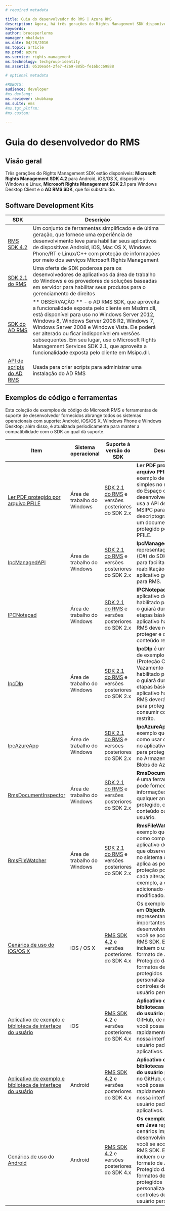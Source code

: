 ```yaml
---
# required metadata

title: Guia do desenvolvedor do RMS | Azure RMS
description: Agora, há três gerações do Rights Management SDK disponíveis.
keywords:
author: bruceperlerms
manager: mbaldwin
ms.date: 04/28/2016
ms.topic: article
ms.prod: azure
ms.service: rights-management
ms.technology: techgroup-identity
ms.assetid: 0510ead4-2fe7-4269-885b-fe16bcc69888

# optional metadata

#ROBOTS:
audience: developer
#ms.devlang:
ms.reviewer: shubhamp
ms.suite: ems
#ms.tgt_pltfrm:
#ms.custom:

---
```


# Guia do desenvolvedor do RMS

## Visão geral ##
Três gerações do Rights Management SDK estão disponíveis: **Microsoft Rights Management SDK 4.2** para Android, iOS/OS X, dispositivos Windows e Linux, **Microsoft Rights Management SDK 2.1** para Windows Desktop Client e o **AD RMS SDK**, que foi substituído.

## Software Development Kits ##
| SDK | Descrição |
|------|---------|
| [RMS SDK 4.2](active-directory-rights-management-services-multi-platform-thin-client-sdk-portal.md) | Um conjunto de ferramentas simplificado e de última geração, que fornece uma experiência de desenvolvimento leve para habilitar seus aplicativos de dispositivos Android, iOS, Mac OS X, Windows Phone/RT e Linux/C++ com proteção de informações por meio dos serviços Microsoft Rights Management |
| [SDK 2.1 do RMS](microsoft-information-protection-and-control-client-portal.md) | Uma oferta de SDK poderosa para os desenvolvedores de aplicativos da área de trabalho do Windows e os provedores de soluções baseadas em servidor para habilitar seus produtos para o gerenciamento de direitos|
|[SDK do AD RMS]()|** OBSERVAÇÃO ** - o AD RMS SDK, que aproveita a funcionalidade exposta pelo cliente em Msdrm.dll, está disponível para uso no Windows Server 2012, Windows 8, Windows Server 2008 R2, Windows 7, Windows Server 2008 e Windows Vista. Ele poderá ser alterado ou ficar indisponível em versões subsequentes. Em seu lugar, use o Microsoft Rights Management Services SDK 2.1, que aproveita a funcionalidade exposta pelo cliente em Msipc.dll.|
|[API de scripts do AD RMS]()| Usada para criar scripts para administrar uma instalação do AD RMS|

## Exemplos de código e ferramentas ##
Esta coleção de exemplos de código do Microsoft RMS e ferramentas de suporte de desenvolvedor fornecidos abrange todos os sistemas operacionais com suporte: Android, iOS/OS X, Windows Phone e Windows Desktop; além disso, é atualizada periodicamente para manter a compatibilidade com o SDK ao qual dá suporte.

| Item | Sistema operacional | Suporte à versão do SDK | Descrição |
|------|------------------|------------------------|-------------|
| [Ler PDF protegido por arquivo PFILE](https://blogs.msdn.microsoft.com/rms/2015/11/09/reading-a-pfile-protected-pdf/) | Área de trabalho do Windows| [SDK 2.1 do RMS](microsoft-information-protection-and-control-client-portal.md) e versões posteriores do SDK 2.x | **Ler PDF protegido por arquivo PFILE** é um exemplo de código simples no nosso blog do Espaço do desenvolvedor RMS, que usa a API de arquivo MSIPC para descriptografar e abrir um documento PDF protegido por arquivo PFILE.|
| [IpcManagedAPI](https://github.com/Azure-Samples/active-directory-dotnet-rms) | Área de trabalho do Windows | [SDK 2.1 do RMS](microsoft-information-protection-and-control-client-portal.md) e versões posteriores do SDK 2.x | **IpcManagedAPI** é uma representação do .NET (C#) do SDK 2.1 do RMS para facilitar a reabilitação do seu aplicativo gerenciado para RMS.|
| [IPCNotepad](https://code.msdn.microsoft.com/ipcnotepad-sample-f67dae80) | Área de trabalho do Windows | [SDK 2.1 do RMS](microsoft-information-protection-and-control-client-portal.md) e versões posteriores do SDK 2.x| **IPCNotepad** é um aplicativo de exemplo habilitado para RMS que o guiará durante as etapas básicas que cada aplicativo habilitado para RMS deve realizar para proteger e consumir conteúdo restrito.|
| [IpcDlp](https://github.com/Azure-Samples/active-directory-dotnet-rms)|Área de trabalho do Windows|[SDK 2.1 do RMS](microsoft-information-protection-and-control-client-portal.md) e versões posteriores do SDK 2.x|**IpcDlp** é um aplicativo de exemplo de DPL (Proteção Contra Vazamento de Dados) habilitado para RMS que o guiará durante as etapas básicas que cada aplicativo habilitado para RMS deverá realizar para proteger e consumir conteúdo restrito.|
| [IpcAzureApp](https://github.com/Azure-Samples/active-directory-dotnet-rms) | Área de trabalho do Windows|[SDK 2.1 do RMS](microsoft-information-protection-and-control-client-portal.md) e versões posteriores do SDK 2.x|**IpcAzureApp** é um exemplo que demonstra como usar o RMS SDK no aplicativo do Azure para proteger os dados no Armazenamento de Blobs do Azure.|
| [RmsDocumentInspector](https://github.com/Azure-Samples/active-directory-dotnet-rms) | Área de trabalho do Windows|[SDK 2.1 do RMS](microsoft-information-protection-and-control-client-portal.md) e versões posteriores do SDK 2.x|**RmsDocumentInspector** é uma ferramenta que pode fornecer informações sobre qualquer arquivo RMS protegido, como ids de conteúdo ou direitos do usuário.|
| [RmsFileWatcher](https://github.com/Azure-Samples/active-directory-dotnet-rms) | Área de trabalho do Windows|[SDK 2.1 do RMS](microsoft-information-protection-and-control-client-portal.md) e versões posteriores do SDK 2.x|**RmsFileWatcher** é um exemplo que demonstra como compilar um aplicativo do Windows que observa diretórios no sistema de arquivos e aplica as políticas de proteção por RMS a cada alteração, por exemplo, a cada arquivo adicionado ou modificado.|
| [Cenários de uso do iOS/OS X](https://msdn.microsoft.com/en-us/library/dn758307(v=vs.85).aspx) |iOS / OS X|[RMS SDK 4.2](active-directory-rights-management-services-multi-platform-thin-client-sdk-portal.md) e versões posteriores do SDK 4.x|Os exemplos de código em **Objective C** representam cenários importantes de desenvolvimento para você se acostumar ao RMS SDK. Exemplos incluem o uso do formato de Arquivo Protegido da Microsoft, formatos de arquivo protegidos personalizados e controles de interface do usuário personalizados.|
| [Aplicativo de exemplo e biblioteca de interface do usuário](https://github.com/AzureAD/rms-sdk-ui-for-ios) |iOS|[RMS SDK 4.2](active-directory-rights-management-services-multi-platform-thin-client-sdk-portal.md) e versões posteriores do SDK 4.x|**Aplicativo de exemplo e bibliotecas de interface do usuário para iOS** no GitHub, de modo que você possa começar rapidamente e reutilizar nossa interface do usuário padrão em seus aplicativos.|
| [Aplicativo de exemplo e biblioteca de interface do usuário](https://github.com/AzureAD/rms-sdk-ui-for-android) |Android|[RMS SDK 4.2](active-directory-rights-management-services-multi-platform-thin-client-sdk-portal.md) e versões posteriores do SDK 4.x|**Aplicativo de exemplo e bibliotecas de interface do usuário para Android** no GitHub, de modo que você possa começar rapidamente e reutilizar nossa interface do usuário padrão em seus aplicativos.|
| [Cenários de uso do Android](https://msdn.microsoft.com/en-us/library/dn758246(v=vs.85).aspx) |Android|[RMS SDK 4.2](active-directory-rights-management-services-multi-platform-thin-client-sdk-portal.md) e versões posteriores do SDK 4.x|**Os exemplos de código em Java** representam cenários importantes de desenvolvimento para você se acostumar ao RMS SDK. Exemplos incluem o uso do formato de Arquivo Protegido da Microsoft, formatos de arquivo protegidos personalizados e controles de interface do usuário personalizados.|


<!--HONumber=Apr16_HO3-->



